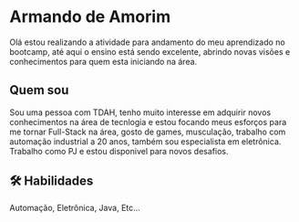 
# Armando de Amorim

Olá estou realizando a atividade para andamento do meu aprendizado no bootcamp, até aqui o ensino está sendo excelente, abrindo novas visões e conhecimentos para quem esta iniciando na área. 

## Quem sou

Sou uma pessoa com TDAH, tenho muito interesse em adquirir novos conhecimentos na área de tecnlogia e estou focando meus esforços para me tornar Full-Stack na área, gosto de games, musculação, trabalho com automação industrial a 20 anos, também sou especialista em eletrônica.
Trabalho como PJ e estou disponivel para novos desafios.

## 🛠 Habilidades
Automação, Eletrônica, Java, Etc...

